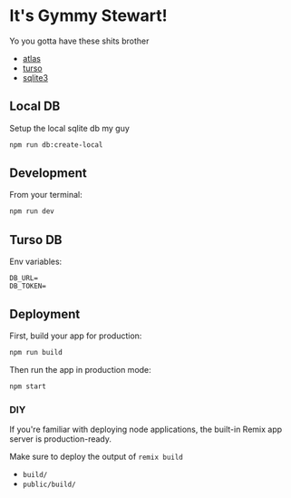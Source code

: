 # It's Gymmy Stewart!

Yo you gotta have these shits brother
- [atlas](https://atlasgo.io/getting-started/#installation)
- [turso](https://docs.turso.tech/reference/turso-cli#installation)
- [sqlite3](https://www.sqlite.org/download.html)

## Local DB

Setup the local sqlite db my guy

```sh
npm run db:create-local
```

## Development

From your terminal:

```sh
npm run dev
```

## Turso DB

Env variables:

```
DB_URL=
DB_TOKEN=
```

## Deployment

First, build your app for production:

```sh
npm run build
```

Then run the app in production mode:

```sh
npm start
```

### DIY

If you're familiar with deploying node applications, the built-in Remix app server is production-ready.

Make sure to deploy the output of `remix build`

- `build/`
- `public/build/`
